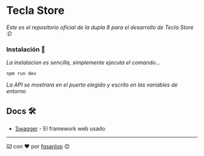 # Tecla Store

_Este es el repositorio oficial de la dupla 8 para el desarrollo de Tecla Store :D_

### Instalación 🔧

_La instalacion es sencilla, simplemente ejecuta el comando..._

```
npm run dev
```

_La API se mostrara en el puerto elegido y escrito en las variables de entorno_

## Docs 🛠️

* [Swagger](https://app.swaggerhub.com/apis/GusAlmazan/API_TeclaStore/1.0.0) - El framework web usado

---
⌨️ con ❤️ por [fgsanlop](https://github.com/fgsanlop) 😊
